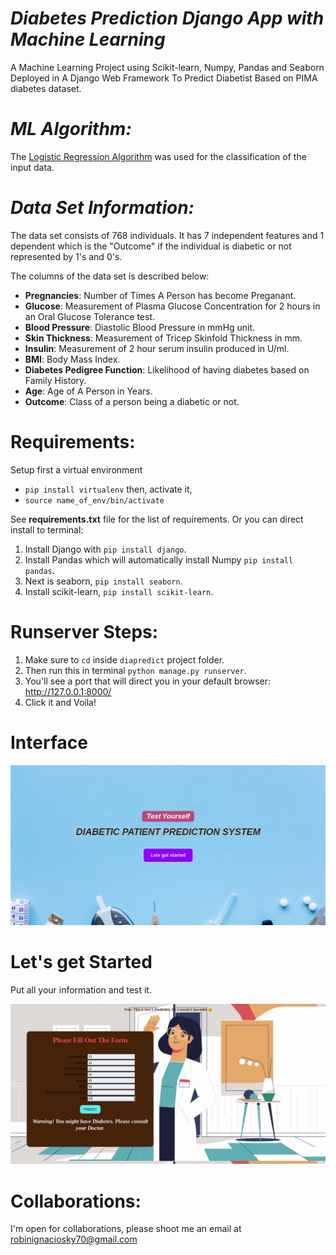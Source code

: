 # *Diabetes Prediction Django App with Machine Learning*
A Machine Learning Project using Scikit-learn, Numpy, Pandas and Seaborn Deployed in A Django Web Framework To Predict 
Diabetist Based on PIMA diabetes dataset.

# *ML Algorithm:*
The [Logistic Regression Algorithm](https://www.mastersindatascience.org/learning/machine-learning-algorithms/logistic-regression/)  was used for the classification of the input data.

# *Data Set Information:*
The data set consists of 768 individuals. It has 7 independent features and 1 dependent which is the "Outcome" if the individual is diabetic or not 
represented by 1's and 0's.

The columns of the data set is described below:
* __Pregnancies__: Number of Times A Person has become Preganant.
* __Glucose__: Measurement of Plasma Glucose Concentration for 2 hours in an Oral Glucose Tolerance test.
* __Blood Pressure__: Diastolic Blood Pressure in mmHg unit.
* __Skin Thickness__: Measurement of Tricep Skinfold Thickness in mm.
* __Insulin__: Measurement of 2 hour serum insulin produced in U/ml.
* __BMI__: Body Mass Index.
* __Diabetes Pedigree Function__: Likelihood of having diabetes based on Family History.
* __Age__: Age of A Person in Years.
* __Outcome__: Class of a person being a diabetic or not.


# Requirements:
Setup first a virtual environment
* `pip install virtualenv`
then, activate it,
* `source name_of_env/bin/activate`

See __requirements.txt__ file for the list of requirements.
Or you can direct install to terminal:
1. Install Django with `pip install django`.
2. Install Pandas which will automatically install Numpy `pip install pandas`.
3. Next is seaborn, `pip install seaborn`.
4. Install scikit-learn, `pip install scikit-learn`.


# Runserver Steps:
1. Make sure to `cd` inside `diapredict` project folder.
2. Then run this in terminal `python manage.py runserver`.
3. You'll see a port that will direct you in your default browser: http://127.0.0.1:8000/
4. Click it and Voila!

# Interface

![diabetist](diapredict/static/images/ui.png)

# Let's get Started
Put all your information and test it.

![diapredict](diapredict/static/images/result.png)

# Collaborations:
I'm open for collaborations, please shoot me an email at robinignaciosky70@gmail.com
